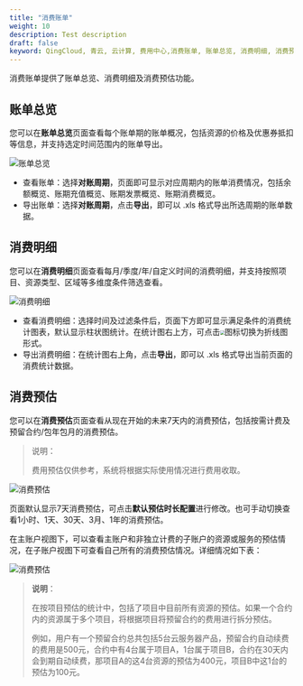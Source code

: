 ```yaml
---
title: "消费账单"
weight: 10
description: Test description
draft: false
keyword: QingCloud, 青云, 云计算, 费用中心,消费账单, 账单总览, 消费明细, 消费预估
---
```


消费账单提供了账单总览、消费明细及消费预估功能。

## 账单总览

您可以在**账单总览**页面查看每个账单期的账单概况，包括资源的价格及优惠券抵扣等信息，并支持选定时间范围内的账单导出。

![账单总览](../../_images/bill_overview.png)

- 查看账单：选择**对账周期**，页面即可显示对应周期内的账单消费情况，包括余额概览、账期充值概览、账期发票概览、账期消费概览。
- 导出账单：选择**对账周期**，点击**导出**，即可以 .xls 格式导出所选周期的账单数据。

##  消费明细

您可以在**消费明细**页面查看每月/季度/年/自定义时间的消费明细，并支持按照项目、资源类型、区域等多维度条件筛选查看。

![消费明细](../../_images/consump_detail.png)

- 查看消费明细：选择时间及过滤条件后，页面下方即可显示满足条件的消费统计图表，默认显示柱状图统计。在统计图右上方，可点击<img src="../../_images/line_static.png" style="zoom:50%;" />图标切换为折线图形式。
- 导出消费明细：在统计图右上角，点击**导出**，即可以 .xls 格式导出当前页面的消费统计数据。

## 消费预估

您可以在**消费预估**页面查看从现在开始的未来7天内的消费预估，包括按需计费及预留合约/包年包月的消费预估。

> 说明：
>
> 费用预估仅供参考，系统将根据实际使用情况进行费用收取。

![消费预估](../../_images/consumption_forecast.png)

页面默认显示7天消费预估，可点击**默认预估时长配置**进行修改。也可手动切换查看1小时、1天、30天、3月、1年的消费预估。

在主账户视图下，可以查看主账户和非独立计费的子账户的资源或服务的预估情况，在子账户视图下可查看自己所有的消费预估情况。详细情况如下表：

![消费预估](../../_images/forcast_detail.png)



>**说明**：
>
>在按项目预估的统计中，包括了项目中目前所有资源的预估。如果一个合约内的资源属于多个项目，将根据项目将预留合约的费用进行拆分预估。
>
>例如，用户有一个预留合约总共包括5台云服务器产品，预留合约自动续费的费用是500元，合约中有4台属于项目A，1台属于项目B，合约在30天内会到期自动续费，那项目A的这4台资源的预估为400元，项目B中这1台的预估为100元。

